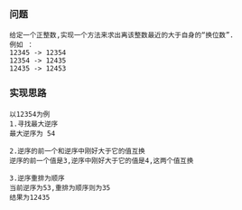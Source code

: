 ### 问题
    给定一个正整数,实现一个方法来求出离该整数最近的大于自身的“换位数”.
    例如 ：
    12345 -> 12354
    12354 -> 12435
    12435 -> 12453
    
### 实现思路
    以12354为例
    1.寻找最大逆序
    最大逆序为 54
    
    2.逆序的前一个和逆序中刚好大于它的值互换
    逆序的前一个值是3,逆序中刚好大于它的值是4,这两个值互换
    
    3.逆序重排为顺序
    当前逆序为53,重排为顺序则为35
    结果为12435